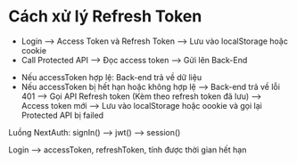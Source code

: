 # Cách xử lý Refresh Token

- Login --> Access Token và Refresh Token --> Lưu vào localStorage hoặc cookie
- Call Protected API --> Đọc access token --> Gửi lên Back-End

* Nếu accessToken hợp lệ: Back-end trả về dữ liệu
* Nếu accessToken bị hết hạn hoặc không hợp lệ --> Back-end trả về lỗi 401 --> Gọi API Refresh token (Kèm theo refresh token đã lưu) --> Access token mới --> Lưu vào localStorage hoặc oookie và gọi lại Protected API bị failed

Luồng NextAuth: signIn() --> jwt() --> session()

Login --> accessToken, refreshToken, tính được thời gian hết hạn
